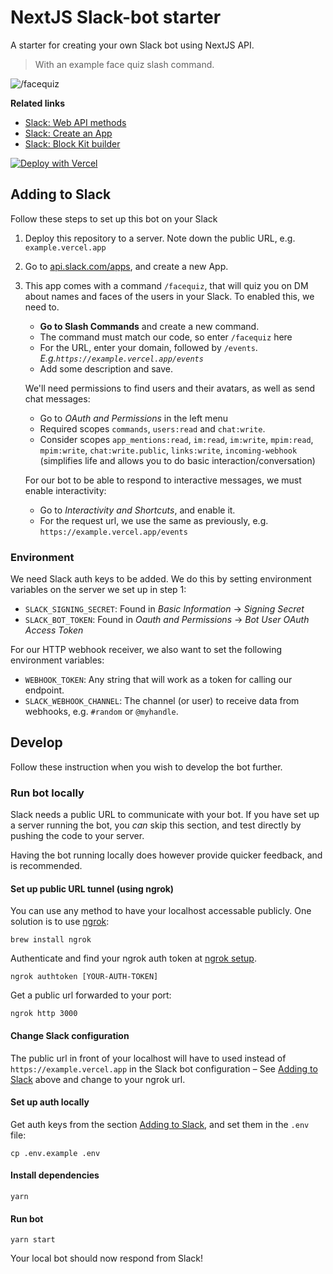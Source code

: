 # NextJS Slack-bot starter

A starter for creating your own Slack bot using NextJS API.

> With an example face quiz slash command.

![/facequiz](./slash-quiz.png)

**Related links**

- [Slack: Web API methods](https://api.slack.com/methods/)
- [Slack: Create an App](http://api.slack.com/apps)
- [Slack: Block Kit builder](https://app.slack.com/block-kit-builder/)

[![Deploy with Vercel](https://vercel.com/button)](https://vercel.com/new/clone?repository-url=https%3A%2F%2Fgithub.com%2Ftomfa%2Fvercel-slackbot%23Environment&env=SLACK_BOT_TOKEN,SLACK_SIGNING_SECRET,WEBHOOK_TOKEN,SLACK_WEBHOOK_CHANNEL&envDescription=Keys%20needed%20for%20authenticating%20requests%2C%20and%20connecting%20with%20Slack&envLink=https%3A%2F%2Fgithub.com%2Ftomfa%2Fvercel-slackbot%23environment&project-name=slackbot&repository-name=slackbot&skippable-integrations=1)

## Adding to Slack

Follow these steps to set up this bot on your Slack

1. Deploy this repository to a server.
   Note down the public URL, e.g. `example.vercel.app`

2. Go to [api.slack.com/apps](https://api.slack.com/apps?new_app=1), and create a new App.

3. This app comes with a command `/facequiz`, that will quiz you on DM about names and faces
   of the users in your Slack. To enabled this, we need to.

   - **Go to Slash Commands** and create a new command.
   - The command must match our code, so enter `/facequiz` here
   - For the URL, enter your domain, followed by `/events`.
     _E.g.`https://example.vercel.app/events`_
   - Add some description and save.

   We'll need permissions to find users and their avatars, as well as
   send chat messages:

   - Go to _OAuth and Permissions_ in the left menu
   - Required scopes `commands`, `users:read` and `chat:write`.
   - Consider scopes `app_mentions:read`, `im:read`, `im:write`, `mpim:read`, `mpim:write`, `chat:write.public`, `links:write`, `incoming-webhook` (simplifies life and allows you to do basic interaction/conversation)

   For our bot to be able to respond to interactive messages, we must enable
   interactivity:

   - Go to _Interactivity and Shortcuts_, and enable it.
   - For the request url, we use the same as previously, e.g.
     `https://example.vercel.app/events`

### Environment

   We need Slack auth keys to be added. We do this by setting environment
   variables on the server we set up in step 1:

   - `SLACK_SIGNING_SECRET`: Found in _Basic Information_ -> _Signing Secret_
   - `SLACK_BOT_TOKEN`: Found in _Oauth and Permissions_ -> _Bot User OAuth Access Token_

   For our HTTP webhook receiver, we also want to set the following
   environment variables:

   - `WEBHOOK_TOKEN`: Any string that will work as a token for calling our endpoint.
   - `SLACK_WEBHOOK_CHANNEL`: The channel (or user) to receive data from webhooks,
     e.g. `#random` or `@myhandle`.

## Develop

Follow these instruction when you wish to develop the bot
further.

### Run bot locally

Slack needs a public URL to communicate with your bot.
If you have set up a server running the bot, you _can_ skip this
section, and test directly by pushing the code to your server.

Having the bot running locally does however provide quicker feedback,
and is recommended.

#### Set up public URL tunnel (using ngrok)

You can use any method to have your localhost accessable publicly.
One solution is to use [ngrok](https://dashboard.ngrok.com/get-started/setup):

```
brew install ngrok
```

Authenticate and find your ngrok auth token at [ngrok setup](https://dashboard.ngrok.com/get-started/setup).

```
ngrok authtoken [YOUR-AUTH-TOKEN]
```

Get a public url forwarded to your port:

```
ngrok http 3000
```

#### Change Slack configuration

The public url in front of your localhost will have to used instead of `https://example.vercel.app`
in the Slack bot configuration – See [Adding to Slack](#adding-to-slack) above and change to your ngrok url.

#### Set up auth locally

Get auth keys from the section [Adding to Slack](#adding-to-slack),
and set them in the `.env` file:

```
cp .env.example .env
```

#### Install dependencies

```
yarn
```

#### Run bot

```
yarn start
```

Your local bot should now respond from Slack!
